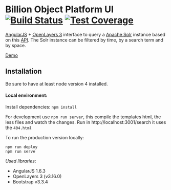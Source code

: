 Billion Object Platform UI [![Build Status](https://travis-ci.org/terranodo/angular-search.svg?branch=master)](https://travis-ci.org/terranodo/angular-search) [![Test Coverage](https://codeclimate.com/github/terranodo/angular-search/badges/coverage.svg)](https://codeclimate.com/github/terranodo/angular-search/coverage)
====

[AngularJS](https://angularjs.org/) + [OpenLayers 3](http://openlayers.org/) interface to query a [Apache Solr](http://lucene.apache.org/solr/) instance based on this [API](http://54.158.101.33:8080/bopws/swagger/#/default).
The Solr instance can be filtered by time, by a search term and by space.

[Demo](http://terranodo.io/angular-search)

Installation
---
Be sure to have at least node version 4 installed.


#### Local environment:

Install dependencies:
```npm install```

For development use `npm run server`, this compile the templates html, the less files and watch the changes.
Run in http://localhost:3001/search it uses the `404.html`

To run the production version locally:
```
npm run deploy
npm run serve
```

_Used libraries_:
* AngularJS 1.6.3
* OpenLayers 3 (v3.16.0)
* Bootstrap v3.3.4
